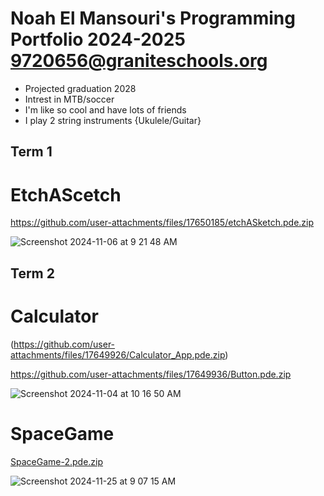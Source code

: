 # Noah El Mansouri's Programming Portfolio 2024-2025     9720656@graniteschools.org
* Projected graduation 2028
* Intrest in MTB/soccer
* I'm like so cool and have lots of friends
* I play 2 string instruments {Ukulele/Guitar}

## Term 1
# EtchAScetch

https://github.com/user-attachments/files/17650185/etchASketch.pde.zip

![Screenshot 2024-11-06 at 9 21 48 AM](https://github.com/user-attachments/assets/125eea78-4fe7-4a03-95ca-ada3efaeb849)

## Term 2
# Calculator

(https://github.com/user-attachments/files/17649926/Calculator_App.pde.zip)

https://github.com/user-attachments/files/17649936/Button.pde.zip

![Screenshot 2024-11-04 at 10 16 50 AM](https://github.com/user-attachments/assets/2b92cd70-df0d-4de3-8062-389a472a4a3b)
# SpaceGame 
[SpaceGame-2.pde.zip](https://github.com/user-attachments/files/17905663/SpaceGame-2.pde.zip)

![Screenshot 2024-11-25 at 9 07 15 AM](https://github.com/user-attachments/assets/7deeec80-ef02-4c22-a7fd-5984b6ba9be3)
